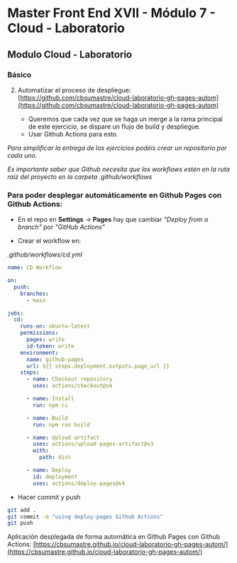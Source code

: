 # Master Front End XVII - Módulo 7 - Cloud - Laboratorio

## Modulo Cloud - Laboratorio

### Básico

2. Automatizar el proceso de despliegue: [https://github.com/cbsumastre/cloud-laboratorio-gh-pages-autom](https://github.com/cbsumastre/cloud-laboratorio-gh-pages-autom)

   - Queremos que cada vez que se haga un merge a la rama principal de este ejercicio, se dispare un flujo de build y despliegue.
   - Usar Github Actions para esto.

_Para simplificar la entrega de los ejercicios podéis crear un repositorio por cada uno._

_Es importante saber que Github necesita que los workflows estén en la ruta raiz del proyecto en la carpeta .github/workflows_

### Para poder desplegar automáticamente en Github Pages con Github Actions:

- En el repo en **Settings** -> **Pages** hay que cambiar _"Deploy from a branch"_ por _"GitHub Actions"_

- Crear el workflow en:

_.github/workflows/cd.yml_

```yml
name: CD Workflow

on:
  push:
    branches:
      - main

jobs:
  cd:
    runs-on: ubuntu-latest
    permissions:
      pages: write
      id-token: write
    environment:
      name: github-pages
      url: ${{ steps.deployment.outputs.page_url }}
    steps:
      - name: Checkout repository
        uses: actions/checkout@v4

      - name: Install
        run: npm ci

      - name: Build
        run: npm run build

      - name: Upload artifact
        uses: actions/upload-pages-artifact@v3
        with:
          path: dist

      - name: Deploy
        id: deployment
        uses: actions/deploy-pages@v4
```

- Hacer commit y push

```bash
git add .
git commit -m "using deploy-pages Github Actions"
git push
```

Aplicación desplegada de forma automática en Github Pages con Github Actions:
[https://cbsumastre.github.io/cloud-laboratorio-gh-pages-autom/](https://cbsumastre.github.io/cloud-laboratorio-gh-pages-autom/)
